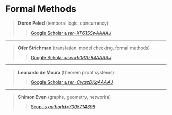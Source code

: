 # Formal Methods

> **Doron Peled** (temporal logic, concurrency)
> > [Google Scholar *user=XF61SSwAAAAJ*](https://scholar.google.com/citations?user=XF61SSwAAAAJ&hl=en)

---

> **Ofer Strichman** (translation, model checking, formal methods)
> > [Google Scholar *user=h0R3z64AAAAJ*](https://scholar.google.com/citations?user=h0R3z64AAAAJ&hl=en)

---

> **Leonardo de Moura** (theorem proof systems)
> > [Google Scholar *user=CwazDKgAAAAJ*](https://scholar.google.com/citations?user=CwazDKgAAAAJ&hl=en)

---

> **Shimon Even** (graphs, geometry, networks)
> > [Scopus *authorId=7005714396*](https://www.scopus.com/authid/detail.uri?authorId=7005714396)

